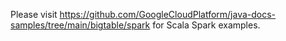Please visit https://github.com/GoogleCloudPlatform/java-docs-samples/tree/main/bigtable/spark for Scala Spark examples.